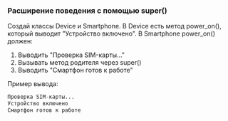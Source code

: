 ### Расширение поведения с помощью super()
Создай классы Device и Smartphone.
В Device есть метод power_on(), который выводит "Устройство включено".
В Smartphone power_on() должен:
1. Выводить "Проверка SIM-карты..."
2. Вызывать метод родителя через super()
3. Выводить "Смартфон готов к работе"

Пример вывода:
```python
Проверка SIM-карты...
Устройство включено
Смартфон готов к работе
```
